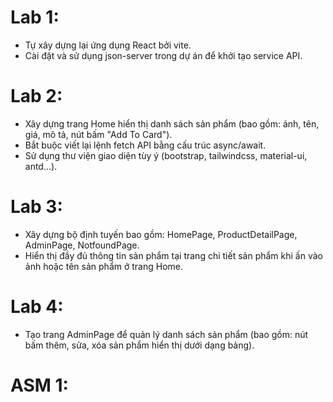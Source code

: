 # Lab 1:

- Tự xây dựng lại ứng dụng React bởi vite.
- Cài đặt và sử dụng json-server trong dự án để khởi tạo service API.

# Lab 2:

- Xây dựng trang Home hiển thị danh sách sản phẩm (bao gồm: ảnh, tên, giá, mô tả, nút bấm "Add To Card").
- Bắt buộc viết lại lệnh fetch API bằng cấu trúc async/await.
- Sử dụng thư viện giao diện tùy ý (bootstrap, tailwindcss, material-ui, antd...).

# Lab 3:

- Xây dựng bộ định tuyến bao gồm: HomePage, ProductDetailPage, AdminPage, NotfoundPage.
- Hiển thị đầy đủ thông tin sản phẩm tại trang chi tiết sản phẩm khi ấn vào ảnh hoặc tên sản phẩm ở trang Home.

# Lab 4:

- Tạo trang AdminPage để quản lý danh sách sản phẩm (bao gồm: nút bấm thêm, sửa, xóa sản phẩm hiển thị dưới dạng bảng).

# ASM 1:
